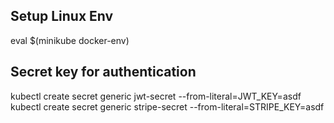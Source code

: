 ## Setup Linux Env

eval $(minikube docker-env)

## Secret key for authentication

kubectl create secret generic jwt-secret --from-literal=JWT_KEY=asdf
kubectl create secret generic stripe-secret --from-literal=STRIPE_KEY=asdf
